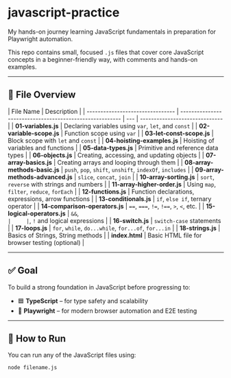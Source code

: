 # javascript-practice

My hands-on journey learning JavaScript fundamentals in preparation for Playwright automation.

This repo contains small, focused `.js` files that cover core JavaScript concepts in a beginner-friendly way, with comments and hands-on examples.

---

## 📂 File Overview

| File Name                        | Description                                              |
| -------------------------------- | -------------------------------------------------------- | --- | ------------------------------ |
| **01-variables.js**              | Declaring variables using `var`, `let`, and `const`      |
| **02-variable-scope.js**         | Function scope using `var`                               |
| **03-let-const-scope.js**        | Block scope with `let` and `const`                       |
| **04-hoisting-examples.js**      | Hoisting of variables and functions                      |
| **05-data-types.js**             | Primitive and reference data types                       |
| **06-objects.js**                | Creating, accessing, and updating objects                |
| **07-array-basics.js**           | Creating arrays and looping through them                 |
| **08-array-methods-basic.js**    | `push`, `pop`, `shift`, `unshift`, `indexOf`, `includes` |
| **09-array-methods-advanced.js** | `slice`, `concat`, `join`                                |
| **10-array-sorting.js**          | `sort`, `reverse` with strings and numbers               |
| **11-array-higher-order.js**     | Using `map`, `filter`, `reduce`, `forEach`               |
| **12-functions.js**              | Function declarations, expressions, arrow functions      |
| **13-conditionals.js**           | `if`, `else if`, ternary operator                        |
| **14-comparison-operators.js**   | `==`, `===`, `!=`, `!==`, `>`, `<`, etc.                 |
| **15-logical-operators.js**      | `&&`, `                                                  |     | `, `!` and logical expressions |
| **16-switch.js**                 | `switch-case` statements                                 |
| **17-loops.js**                  | `for`, `while`, `do...while`, `for...of`, `for...in`     |
| **18-strings.js**                | Basics of Strings, String methods                        |
| **index.html**                   | Basic HTML file for browser testing (optional)           |

---

## ✅ Goal

To build a strong foundation in JavaScript before progressing to:

- 🟦 **TypeScript** – for type safety and scalability
- 🧪 **Playwright** – for modern browser automation and E2E testing

---

## 🧪 How to Run

You can run any of the JavaScript files using:

```bash
node filename.js
```
